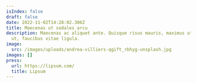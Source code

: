 ```yaml
---
isIndex: false
draft: false
date: 2022-11-02T14:28:02.306Z
title: Maecenas ut sodales arcu
description: Maecenas ac aliquet ante. Quisque risus mauris, maximus ut luctus
  ut, faucibus vitae ligula.
image:
  src: /images/uploads/andrea-villiers-qgift_rbhyg-unsplash.jpg
images: []
press:
  url: https://lipsum.com/
  title: Lipsum
---
```

